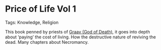 # Price of Life Vol 1

Tags: Knowledge, Religion

This book penned by priests of [Graav (God of Death)](Graav%20(God%20of%20Death)%20d63b83eee74f4e1c9db355255ee1a0a0.md), it goes into depth about ‘paying’ the cost of living. How the destructive nature of reviving the dead. Many chapters about Necromancy.